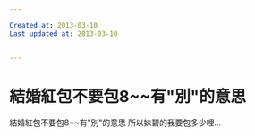 ```yaml
---

Created at: 2013-03-10
Last updated at: 2013-03-10


---
```


# 結婚紅包不要包8~~有"別"的意思


結婚紅包不要包8~~有"別"的意思
所以妹碧的我要包多少哩...

